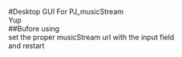 #Desktop GUI For PJ_musicStream  
Yup  
##Bufore using  
set the proper musicStream url with the input field  
and restart